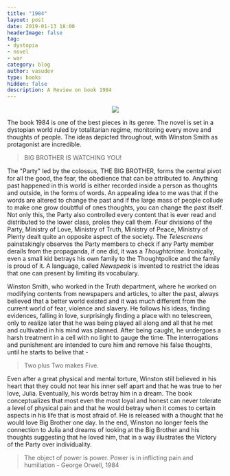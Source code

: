 ```yaml
---
title: "1984"
layout: post
date: 2019-01-13 18:00
headerImage: false
tag:
- dystopia
- novel
- war
category: blog
author: vasudev
type: books
hidden: false
description: A Review on book 1984
---
```


<div style="text-align:center"><img src="https://vasudevb.com/assets/images/1984.jpeg" /></div>

The book 1984 is one of the best pieces in its genre. The novel is set in a dystopian world ruled by totalitarian regime, monitoring every move and thoughts of people. The ideas depicted throughout, with Winston Smith as protagonist are incredible.

> BIG BROTHER IS WATCHING YOU!

The "Party" led by the colossus, THE BIG BROTHER, forms the central pivot for all the good, the fear, the obedience that can be attributed to. Anything past happened in this world is either recorded inside a person as thoughts and outside, in the forms of words. An appealing idea to me was that if the words are altered to change the past and if the large mass of people collude to make one grow doubtful of  ones thoughts, you can change the past itself. Not only this, the Party also controlled every content that is ever read and distributed to the lower class, proles they call them. Four divisions of the Party, Ministry of Love, Ministry of Truth, Ministry of Peace, Ministry of Plenty dealt quite an opposite aspect of the society. The *Telescreens* painstakingly observes the Party members to check if any Party member derails from the propaganda, if one did, it was a *Thoughtcrime*. Ironically, even a small kid betrays his own family to the Thoughtpolice and the family is proud of it. A language, called *Newspeak* is invented to restrict the ideas that one can present by limiting its vocabulary.

Winston Smith, who worked in the Truth department, where he worked on modifying contents from newspapers and articles, to alter the past, always believed that a better world existed and it was much different from the current world of fear, violence and slavery. He follows his ideas, finding evidences, falling in love, surprisingly finding a place with no telescreen, only to realize later that he was being played all along and all that he met and cultivated in his mind was planned. After being caught, he undergoes a harsh treatment in a cell with no light to gauge the time. The interrogations and punishment are intended to cure him and remove his false thoughts, until he starts to belive that -

> Two plus Two makes Five.

Even after a great physical and mental torture, Winston still believed in his heart that they could not tear his inner self apart and that he was true to her love, Julia. Eventually, his words betray him in a dream. The book conceptualizes that most even the most loyal and honest can never tolerate a level of physical pain and that he would betray when it comes to certain aspects in his life that is most afraid of. He is released with a thought that he would love Big Brother one day. In the end, Winston no longer feels the connection to Julia and dreams of looking at the Big Brother and his thoughts suggesting that he loved him, that in a way illustrates the Victory of the Party over individuality.

> The object of power is power. Power is in inflicting pain and humiliation - George Orwell, 1984
